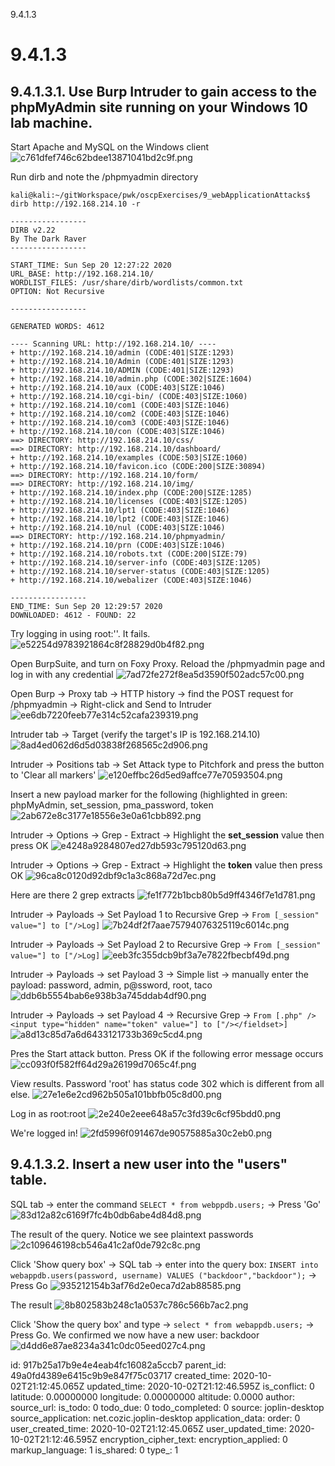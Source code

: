9.4.1.3

# 9.4.1.3
## 9.4.1.3.1. Use Burp Intruder to gain access to the phpMyAdmin site running on your Windows 10 lab machine.

Start Apache and MySQL on the Windows client
![c761dfef746c62bdee13871041bd2c9f.png](:/00e7356879cb41b4a4caded4c857d9da)

Run dirb and note the /phpmyadmin directory
```plaintext
kali@kali:~/gitWorkspace/pwk/oscpExercises/9_webApplicationAttacks$ dirb http://192.168.214.10 -r

-----------------
DIRB v2.22    
By The Dark Raver
-----------------

START_TIME: Sun Sep 20 12:27:22 2020
URL_BASE: http://192.168.214.10/
WORDLIST_FILES: /usr/share/dirb/wordlists/common.txt
OPTION: Not Recursive

-----------------

GENERATED WORDS: 4612                                                          

---- Scanning URL: http://192.168.214.10/ ----
+ http://192.168.214.10/admin (CODE:401|SIZE:1293)                                                                   
+ http://192.168.214.10/Admin (CODE:401|SIZE:1293)                                                                   
+ http://192.168.214.10/ADMIN (CODE:401|SIZE:1293)                                                                   
+ http://192.168.214.10/admin.php (CODE:302|SIZE:1604)                                                               
+ http://192.168.214.10/aux (CODE:403|SIZE:1046)                                                                     
+ http://192.168.214.10/cgi-bin/ (CODE:403|SIZE:1060)                                                                
+ http://192.168.214.10/com1 (CODE:403|SIZE:1046)                                                                    
+ http://192.168.214.10/com2 (CODE:403|SIZE:1046)                                                                    
+ http://192.168.214.10/com3 (CODE:403|SIZE:1046)                                                                    
+ http://192.168.214.10/con (CODE:403|SIZE:1046)                                                                     
==> DIRECTORY: http://192.168.214.10/css/                                                                            
==> DIRECTORY: http://192.168.214.10/dashboard/                                                                      
+ http://192.168.214.10/examples (CODE:503|SIZE:1060)                                                                
+ http://192.168.214.10/favicon.ico (CODE:200|SIZE:30894)                                                            
==> DIRECTORY: http://192.168.214.10/form/                                                                           
==> DIRECTORY: http://192.168.214.10/img/                                                                            
+ http://192.168.214.10/index.php (CODE:200|SIZE:1285)                                                                
+ http://192.168.214.10/licenses (CODE:403|SIZE:1205)                                                                 
+ http://192.168.214.10/lpt1 (CODE:403|SIZE:1046)                                                                     
+ http://192.168.214.10/lpt2 (CODE:403|SIZE:1046)                                                                     
+ http://192.168.214.10/nul (CODE:403|SIZE:1046)                                                                     
==> DIRECTORY: http://192.168.214.10/phpmyadmin/                                                                     
+ http://192.168.214.10/prn (CODE:403|SIZE:1046)                                                                     
+ http://192.168.214.10/robots.txt (CODE:200|SIZE:79)                                                                
+ http://192.168.214.10/server-info (CODE:403|SIZE:1205)                                                             
+ http://192.168.214.10/server-status (CODE:403|SIZE:1205)                                                           
+ http://192.168.214.10/webalizer (CODE:403|SIZE:1046)                                                               
                                                                                                                     
-----------------
END_TIME: Sun Sep 20 12:29:57 2020
DOWNLOADED: 4612 - FOUND: 22

```

Try logging in using root:''. It fails.
![e52254d9783921864c8f28829d0b4f82.png](:/b55af2d5d0824b0c8a02dccc2b502ea2)


Open BurpSuite, and turn on Foxy Proxy. Reload the /phpmyadmin page and log in with any credential
![7ad72fe272f8ea5d3590f502adc57c00.png](:/f47e65b70ee44cdaa589c624602f1492)

Open Burp -> Proxy tab -> HTTP history -> find the POST request for /phpmyadmin -> Right-click and Send to Intruder
![ee6db7220feeb77e314c52cafa239319.png](:/d9d519f92ac747d2af52b8df30c35e9d)

Intruder tab -> Target (verify the target's IP is 192.168.214.10)
![8ad4ed062d6d5d03838f268565c2d906.png](:/08e584ec60cd4dc699e6484d412d8488)

Intruder -> Positions tab -> Set Attack type to Pitchfork and press the button to 'Clear all markers'
![e120effbc26d5ed9affce77e70593504.png](:/80042a7dc3b946979574c4efcc6ba6a1)

Insert a new payload marker for the following (highlighted in green:
phpMyAdmin, set_session, pma_password, token
![2ab672e8c3177e18556e3e0a61cbb892.png](:/41881ed39f5e4f80beda18628d987acb)

Intruder -> Options -> Grep - Extract -> Highlight the **set_session** value then press OK
![e4248a9284807ed27db593c795120d63.png](:/e973644a09844169a4118615d31e21be)

Intruder -> Options -> Grep - Extract -> Highlight the **token** value then press OK
![96ca8c0120d92dbf9c1a3c868a72d7ec.png](:/4f7c15f92e904f868b814399c97e1a00)

Here are there 2 grep extracts
![fe1f772b1bcb80b5d9ff4346f7e1d781.png](:/cc37f4044fb34f71bda67dc5b1b1fd91)

Intruder -> Payloads -> Set Payload 1 to Recursive Grep -> `From [_session" value="] to ["/>Log]`
![7b24df2f7aae75794076325119c6014c.png](:/2c991b8fe5be4b73a0e31bee9e2081f7)

Intruder -> Payloads -> Set Payload 2 to Recursive Grep -> `From [_session" value="] to ["/>Log]`
![eeb3fc355dcb9bf3a7e7822fbecbf49d.png](:/08f6ba8078f2450ea1766708fb68c03b)

Intruder -> Payloads -> set Payload 3 -> Simple list -> manually enter the payload: password, admin, p@ssword, root, taco
![ddb6b5554bab6e938b3a745ddab4df90.png](:/90ce3cb20e674882a2de9ccc0c15d03b)

Intruder -> Payloads -> set Payload 4 -> Recursive Grep -> `From [.php" /><input type="hidden" name="token" value="] to ["/></fieldset>]`
![a8d13c85d7a6d6433121733b369c5cd4.png](:/016e764f7715481cbf65fea9801e7e3f)

Pres the Start attack button. Press OK if the following error message occurs
![cc093f0f582ff64d29a26199d7065c4f.png](:/3bf96dff5b23473a8994e390317c7065)

View results. Password 'root' has status code 302 which is different from all else.
![27e1e6e2cd962b505a101bbfb05c8d00.png](:/74605f22c44945d78e6e680915ec505a)

Log in as root:root
![2e240e2eee648a57c3fd39c6cf95bdd0.png](:/8c26cf6a35c14136bed15b42034da032)

We're logged in!
![2fd5996f091467de90575885a30c2eb0.png](:/f51e551c7e7c4ffdb17863af25a570ab)



## 9.4.1.3.2. Insert a new user into the "users" table.

SQL tab -> enter the command `SELECT * from webppdb.users;` -> Press 'Go'
![83d12a82c6169f7fc4b0db6abe4d84d8.png](:/5a219bfc26254930b1655aadf96bcf68)

The result of the query. Notice we see plaintext passwords
![2c109646198cb546a41c2af0de792c8c.png](:/d81ffe780ed7430fb4f3863e477e35dc)

Click 'Show query box' -> SQL tab -> enter into the query box: `INSERT into webappdb.users(password, username) VALUES ("backdoor","backdoor");` -> Press Go
![935212154b3af76d2e0eca7d2ab88585.png](:/60a7bd3aac014be9b970c920358252ea)

The result
![8b802583b248c1a0537c786c566b7ac2.png](:/6605b18eb4754b58b8cecfdf72ef82c7)

Click 'Show the query box' and type -> `select * from webappdb.users;` -> Press Go.
We confirmed we now have a new user: backdoor
![d4dd6e87ae8234a341c0dc05eed027c4.png](:/fe6e4e9f1df34779be6d5122e9e5c0cb)

id: 917b25a17b9e4e4eab4fc16082a5ccb7
parent_id: 49a0fd4389e6415c9b9e847f75c03717
created_time: 2020-10-02T21:12:45.065Z
updated_time: 2020-10-02T21:12:46.595Z
is_conflict: 0
latitude: 0.00000000
longitude: 0.00000000
altitude: 0.0000
author: 
source_url: 
is_todo: 0
todo_due: 0
todo_completed: 0
source: joplin-desktop
source_application: net.cozic.joplin-desktop
application_data: 
order: 0
user_created_time: 2020-10-02T21:12:45.065Z
user_updated_time: 2020-10-02T21:12:46.595Z
encryption_cipher_text: 
encryption_applied: 0
markup_language: 1
is_shared: 0
type_: 1
